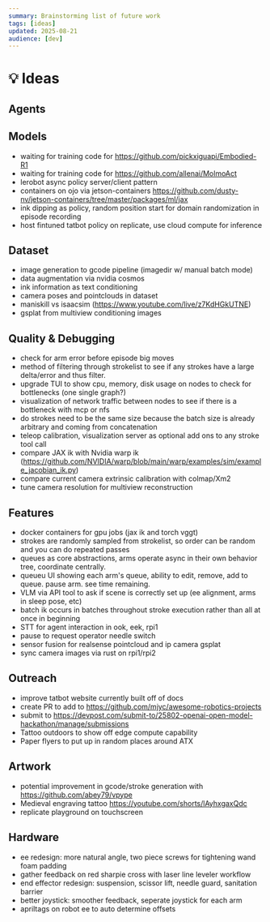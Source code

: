 ```yaml
---
summary: Brainstorming list of future work
tags: [ideas]
updated: 2025-08-21
audience: [dev]
---
```


# 💡 Ideas

## Agents

## Models
- waiting for training code for https://github.com/pickxiguapi/Embodied-R1
- waiting for training code for https://github.com/allenai/MolmoAct
- lerobot async policy server/client pattern
- containers on ojo via jetson-containers https://github.com/dusty-nv/jetson-containers/tree/master/packages/ml/jax
- ink dipping as policy, random position start for domain randomization in episode recording
- host fintuned tatbot policy on replicate, use cloud compute for inference

## Dataset
- image generation to gcode pipeline (imagedir w/ manual batch mode)
- data augmentation via nvidia cosmos
- ink information as text conditioning
- camera poses and pointclouds in dataset
- maniskill vs isaacsim (https://www.youtube.com/live/z7KdHGkUTNE)
- gsplat from multiview conditioning images

## Quality & Debugging
- check for arm error before episode big moves
- method of filtering through strokelist to see if any strokes have a large delta/error and thus filter.
- upgrade TUI to show cpu, memory, disk usage on nodes to check for bottlenecks (one single graph?)
- visualization of network traffic between nodes to see if there is a bottleneck with mcp or nfs
- do strokes need to be the same size because the batch size is already arbitrary and coming from concatenation
- teleop calibration, visualization server as optional add ons to any stroke tool call
- compare JAX ik with Nvidia warp ik (https://github.com/NVIDIA/warp/blob/main/warp/examples/sim/example_jacobian_ik.py)
- compare current camera extrinsic calibration with colmap/Xm2
- tune camera resolution for multiview reconstruction

## Features
- docker containers for gpu jobs (jax ik and torch vggt)
- strokes are randomly sampled from strokelist, so order can be random and you can do repeated passes
- queues as core abstractions, arms operate async in their own behavior tree, coordinate centrally.
- queueu UI showing each arm's queue, ability to edit, remove, add to queue. pause arm. see time remaining.
- VLM via API tool to ask if scene is correctly set up (ee alignment, arms in sleep pose, etc)
- batch ik occurs in batches throughout stroke execution rather than all at once in beginning
- STT for agent interaction in ook, eek, rpi1
- pause to request operator needle switch
- sensor fusion for realsense pointcloud and ip camera gsplat
- sync camera images via rust on rpi1/rpi2

## Outreach
- improve tatbot website currently built off of docs
- create PR to add to https://github.com/mjyc/awesome-robotics-projects
- submit to https://devpost.com/submit-to/25802-openai-open-model-hackathon/manage/submissions
- Tattoo outdoors to show off edge compute capability
- Paper flyers to put up in random places around ATX

## Artwork
- potential improvement in gcode/stroke generation with https://github.com/abey79/vpype
- Medieval engraving tattoo https://youtube.com/shorts/lAyhxgaxQdc
- replicate playground on touchscreen

## Hardware
- ee redesign: more natural angle, two piece screws for tightening wand foam padding
- gather feedback on red sharpie cross with laser line leveler workflow
- end effector redesign: suspension, scissor lift, needle guard, sanitation barrier
- better joystick: smoother feedback, seperate joystick for each arm
- apriltags on robot ee to auto determine offsets
